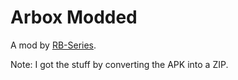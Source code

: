 # Arbox Modded
A mod by [RB-Series](https://www.youtube.com/channel/UCC3ezszbfRDrUo5vlf7u9yQ).

Note: I got the stuff by converting the APK into a ZIP.
